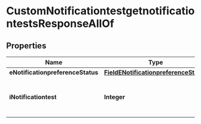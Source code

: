

# CustomNotificationtestgetnotificationtestsResponseAllOf

## Properties

Name | Type | Description | Notes
------------ | ------------- | ------------- | -------------
**eNotificationpreferenceStatus** | [**FieldENotificationpreferenceStatus**](FieldENotificationpreferenceStatus.md) |  | 
**iNotificationtest** | **Integer** | The number of elements returned by the Notificationtest | 




